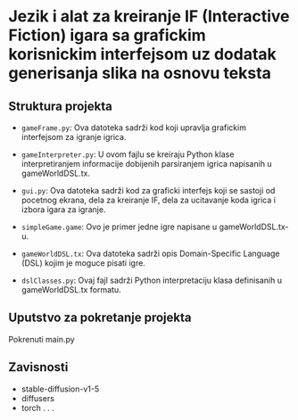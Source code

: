 #  Jezik i alat za kreiranje IF (Interactive Fiction) igara sa grafickim korisnickim interfejsom uz dodatak generisanja slika na osnovu teksta

## Struktura projekta

- `gameFrame.py`: Ova datoteka sadrži kod koji upravlja grafickim interfejsom za igranje igrica.

- `gameInterpreter.py`: U ovom fajlu se kreiraju Python klase interpretiranjem informacije dobijenih parsiranjem igrica napisanih u gameWorldDSL.tx.

- `gui.py`: Ova datoteka sadrži kod za graficki interfejs koji se sastoji od pocetnog ekrana, dela za kreiranje IF, dela za
     ucitavanje koda igrica i izbora igara za igranje.

- `simpleGame.game`: Ovo je primer jedne igre napisane u gameWorldDSL.tx-u.

- `gameWorldDSL.tx`: Ova datoteka sadrži opis Domain-Specific Language (DSL) kojim je moguce pisati igre.

- `dslClasses.py`: Ovaj fajl sadrži Python interpretaciju klasa definisanih u gameWorldDSL.tx formatu.

## Uputstvo za pokretanje projekta

Pokrenuti main.py

## Zavisnosti

- stable-diffusion-v1-5
- diffusers
- torch
. 
.
.
